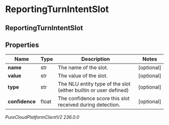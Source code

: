 # ReportingTurnIntentSlot

## ReportingTurnIntentSlot

## Properties

|Name | Type | Description | Notes|
|------------ | ------------- | ------------- | -------------|
| **name** | str | The name of the slot. | [optional] |
| **value** | str | The value of the slot. | [optional] |
| **type** | str | The NLU entity type of the slot (either builtin or user defined) | [optional] |
| **confidence** | float | The confidence score this slot received during detection. | [optional] |



_PureCloudPlatformClientV2 236.0.0_

